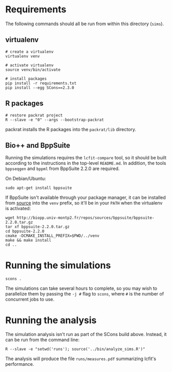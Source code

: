 # Requirements

The following commands should all be run from within this directory (`sims`).


## virtualenv

``` shell
# create a virtualenv
virtualenv venv

# activate virtualenv
source venv/bin/activate

# install packages
pip install -r requirements.txt
pip install --egg SCons==2.3.0
```


## R packages

``` shell
# restore packrat project
R --slave -e "0" --args --bootstrap-packrat
```

packrat installs the R packages into the `packrat/lib` directory.


## Bio++ and BppSuite

Running the simulations requires the `lcfit-compare` tool, so it should be built according to the instructions in the top-level `README.md`.
In addition, the tools `bppseqgen` and `bppml` from BppSuite 2.2.0 are required.

On Debian/Ubuntu:

``` shell
sudo apt-get install bppsuite
```

If BppSuite isn't available through your package manager, it can be installed from [source](http://biopp.univ-montp2.fr/repos/sources/bppsuite/bppsuite-2.2.0.tar.gz) into the `venv` prefix, so it'll be in your `PATH` when the virtualenv is activated:

``` shell
wget http://biopp.univ-montp2.fr/repos/sources/bppsuite/bppsuite-2.2.0.tar.gz
tar xf bppsuite-2.2.0.tar.gz
cd bppsuite-2.2.0
cmake -DCMAKE_INSTALL_PREFIX=$PWD/../venv
make && make install
cd ..
```


# Running the simulations

``` shell
scons .
```

The simulations can take several hours to complete, so you may wish to parallelize them by passing the `-j #` flag to `scons`, where `#` is the number of concurrent jobs to use.


# Running the analysis

The simulation analysis isn't run as part of the SCons build above.
Instead, it can be run from the command line:

``` shell
R --slave -e "setwd('runs'); source('../bin/analyze_sims.R')"
```

The analysis will produce the file `runs/measures.pdf` summarizing lcfit's performance.

